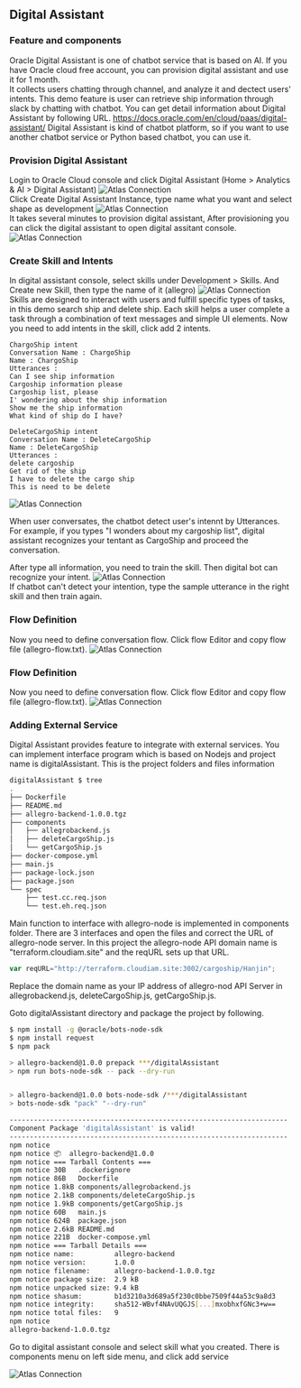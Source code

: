 ## Digital Assistant 

### Feature and components
Oracle Digital Assistant is one of chatbot service that is based on AI. If you have Oracle cloud free account, you can provision digital assistant and use it for 1 month.   
It collects users chatting through channel, and analyze it and dectect users' intents.
This demo feature is user can retrieve ship information through slack by chatting with chatbot.
You can get detail information about Digital Assistant by following URL.
https://docs.oracle.com/en/cloud/paas/digital-assistant/
Digital Assistant is kind of chatbot platform, so if you want to use another chatbot service or Python based chatbot, you can use it.


### Provision Digital Assistant
Login to Oracle Cloud console and click Digital Assistant (Home > Analytics & AI > Digital Assistant)
![Atlas Connection](/images/allegro-bot/image1.png)   
Click Create Digital Assistant Instance, type name what you want and select shape as development
![Atlas Connection](/images/allegro-bot/image2.png)   
It takes several minutes to provision digital assistant, After provisioning you can click the digital assistant to open digital assitant console.
![Atlas Connection](/images/allegro-bot/image3.png) 

### Create Skill and Intents
In digital assistant console, select skills under Development > Skills.
And Create new Skill, then type the name of it (allegro)
![Atlas Connection](/images/allegro-bot/image4.png)   
Skills are designed to interact with users and fulfill specific types of tasks, in this demo search ship and delete ship. Each skill helps a user complete a task through a combination of text messages and simple UI elements.
Now you need to add intents in the skill, click add 2 intents.

```text
ChargoShip intent
Conversation Name : ChargoShip
Name : ChargoShip
Utterances :
Can I see ship information
Cargoship information please
Cargoship list, please
I' wondering about the ship information
Show me the ship information
What kind of ship do I have?
```
```text
DeleteCargoShip intent
Conversation Name : DeleteCargoShip
Name : DeleteCargoShip
Utterances :
delete cargoship
Get rid of the ship
I have to delete the cargo ship
This is need to be delete
```

![Atlas Connection](/images/allegro-bot/image5.png)  

When user conversates, the chatbot detect user's intennt by Utterances.
For example, if you types "I wonders about my cargoship list", digital assistant recognizes your tentant as CargoShip and proceed the conversation.

After type all information, you need to train the skill. Then digital bot can recognize your intent.
![Atlas Connection](/images/allegro-bot/image6.png)  
If chatbot can't detect your intention, type the sample utterance in the right skill and then train again.

### Flow Definition
Now you need to define conversation flow.
Click flow Editor and copy flow file (allegro-flow.txt).
![Atlas Connection](/images/allegro-bot/image7.png)  


### Flow Definition
Now you need to define conversation flow.
Click flow Editor and copy flow file (allegro-flow.txt).
![Atlas Connection](/images/allegro-bot/image7.png)  

### Adding External Service
Digital Assistant provides feature to integrate with external services. 
You can implement interface program which is based on Nodejs and project name is digitalAssistant.
This is the project folders and files information
```bash
digitalAssistant $ tree
.
├── Dockerfile
├── README.md
├── allegro-backend-1.0.0.tgz
├── components
│   ├── allegrobackend.js
│   ├── deleteCargoShip.js
│   └── getCargoShip.js
├── docker-compose.yml
├── main.js
├── package-lock.json
├── package.json
└── spec
    ├── test.cc.req.json
    └── test.eh.req.json
```
Main function to interface with allegro-node is implemented in components folder.
There are 3 interfaces and open the files and correct the URL of allegro-node server.
In this project the allegro-node API domain name is "terraform.cloudiam.site" and 
the reqURL sets up that URL.
```javascript 
var reqURL="http://terraform.cloudiam.site:3002/cargoship/Hanjin";
```
Replace the domain name as your IP address of allegro-nod API Server in allegrobackend.js, deleteCargoShip.js, getCargoShip.js.

Goto digitalAssistant directory and package the project by following.
```bash
$ npm install -g @oracle/bots-node-sdk
$ npm install request
$ npm pack

> allegro-backend@1.0.0 prepack ***/digitalAssistant
> npm run bots-node-sdk -- pack --dry-run


> allegro-backend@1.0.0 bots-node-sdk /***/digitalAssistant
> bots-node-sdk "pack" "--dry-run"

---------------------------------------------------------------------
Component Package 'digitalAssistant' is valid!
---------------------------------------------------------------------
npm notice 
npm notice 📦  allegro-backend@1.0.0
npm notice === Tarball Contents === 
npm notice 30B   .dockerignore                
npm notice 86B   Dockerfile                   
npm notice 1.8kB components/allegrobackend.js 
npm notice 2.1kB components/deleteCargoShip.js
npm notice 1.9kB components/getCargoShip.js   
npm notice 60B   main.js                      
npm notice 624B  package.json                 
npm notice 2.6kB README.md                    
npm notice 221B  docker-compose.yml           
npm notice === Tarball Details === 
npm notice name:          allegro-backend                         
npm notice version:       1.0.0                                   
npm notice filename:      allegro-backend-1.0.0.tgz               
npm notice package size:  2.9 kB                                  
npm notice unpacked size: 9.4 kB                                  
npm notice shasum:        b1d3210a3d689a5f230c0bbe7509f44a53c9a8d3
npm notice integrity:     sha512-WBvf4NAvUQGJS[...]mxobhxfGNc3+w==
npm notice total files:   9                                       
npm notice 
allegro-backend-1.0.0.tgz

```
Go to digital assistant console and select skill what you created.
There is components menu on left side menu, and click add service

![Atlas Connection](/images/allegro-bot/image8.png)  


